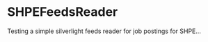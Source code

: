SHPEFeedsReader
===============
Testing a simple silverlight feeds reader for job postings for SHPE...
